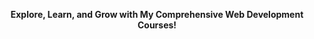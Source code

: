 

<p align="center">
  <strong>Explore, Learn, and Grow with My Comprehensive Web Development Courses!</strong>
</p>
